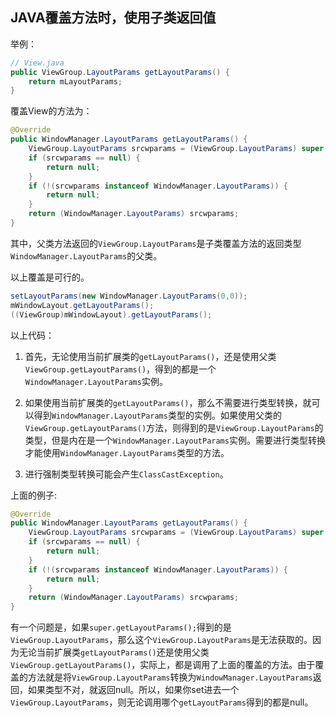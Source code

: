 ## JAVA覆盖方法时，使用子类返回值

举例：

```java
// View.java
public ViewGroup.LayoutParams getLayoutParams() {
    return mLayoutParams;
}
```

覆盖View的方法为：

```java
@Override
public WindowManager.LayoutParams getLayoutParams() {
    ViewGroup.LayoutParams srcwparams = (ViewGroup.LayoutParams) super.getLayoutParams();
    if (srcwparams == null) {
        return null;
    }
    if (!(srcwparams instanceof WindowManager.LayoutParams)) {
        return null;
    }
    return (WindowManager.LayoutParams) srcwparams;
}
```

其中，父类方法返回的`ViewGroup.LayoutParams`是子类覆盖方法的返回类型`WindowManager.LayoutParams`的父类。


以上覆盖是可行的。

```java
setLayoutParams(new WindowManager.LayoutParams(0,0));
mWindowLayout.getLayoutParams();
((ViewGroup)mWindowLayout).getLayoutParams();
```

以上代码：

1. 首先，无论使用当前扩展类的`getLayoutParams()`，还是使用父类`ViewGroup.getLayoutParams()`，得到的都是一个`WindowManager.LayoutParams`实例。

2. 如果使用当前扩展类的`getLayoutParams()`，那么不需要进行类型转换，就可以得到`WindowManager.LayoutParams`类型的实例。如果使用父类的`ViewGroup.getLayoutParams()`方法，则得到的是`ViewGroup.LayoutParams`的类型，但是内在是一个`WindowManager.LayoutParams`实例。需要进行类型转换才能使用`WindowManager.LayoutParams`类型的方法。

3. 进行强制类型转换可能会产生`ClassCastException`。

上面的例子:

```java
@Override
public WindowManager.LayoutParams getLayoutParams() {
    ViewGroup.LayoutParams srcwparams = (ViewGroup.LayoutParams) super.getLayoutParams();
    if (srcwparams == null) {
        return null;
    }
    if (!(srcwparams instanceof WindowManager.LayoutParams)) {
        return null;
    }
    return (WindowManager.LayoutParams) srcwparams;
}
```

有一个问题是，如果`super.getLayoutParams();`得到的是`ViewGroup.LayoutParams`，那么这个`ViewGroup.LayoutParams`是无法获取的。因为无论当前扩展类`getLayoutParams()`还是使用父类`ViewGroup.getLayoutParams()`，实际上，都是调用了上面的覆盖的方法。由于覆盖的方法就是将`ViewGroup.LayoutParams`转换为`WindowManager.LayoutParams`返回，如果类型不对，就返回null。所以，如果你set进去一个`ViewGroup.LayoutParams`，则无论调用哪个`getLayoutParams`得到的都是null。
